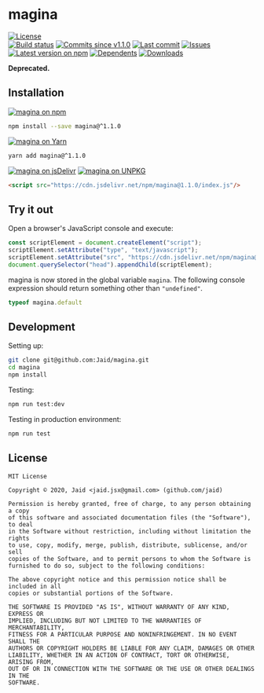 # magina


<a href="https://raw.githubusercontent.com/Jaid/magina/master/license.txt"><img src="https://img.shields.io/github/license/Jaid/magina?style=flat-square" alt="License"/></a>  
<a href="https://actions-badge.atrox.dev/Jaid/magina/goto"><img src="https://img.shields.io/endpoint.svg?style=flat-square&url=https%3A%2F%2Factions-badge.atrox.dev%2FJaid%2Fmagina%2Fbadge" alt="Build status"/></a> <a href="https://github.com/Jaid/magina/commits"><img src="https://img.shields.io/github/commits-since/Jaid/magina/v1.1.0?style=flat-square&logo=github" alt="Commits since v1.1.0"/></a> <a href="https://github.com/Jaid/magina/commits"><img src="https://img.shields.io/github/last-commit/Jaid/magina?style=flat-square&logo=github" alt="Last commit"/></a> <a href="https://github.com/Jaid/magina/issues"><img src="https://img.shields.io/github/issues/Jaid/magina?style=flat-square&logo=github" alt="Issues"/></a>  
<a href="https://npmjs.com/package/magina"><img src="https://img.shields.io/npm/v/magina?style=flat-square&logo=npm&label=latest%20version" alt="Latest version on npm"/></a> <a href="https://github.com/Jaid/magina/network/dependents"><img src="https://img.shields.io/librariesio/dependents/npm/magina?style=flat-square&logo=npm" alt="Dependents"/></a> <a href="https://npmjs.com/package/magina"><img src="https://img.shields.io/npm/dm/magina?style=flat-square&logo=npm" alt="Downloads"/></a>

**Deprecated.**















## Installation
<a href="https://npmjs.com/package/magina"><img src="https://img.shields.io/badge/npm-magina-C23039?style=flat-square&logo=npm" alt="magina on npm"/></a>
```bash
npm install --save magina@^1.1.0
```
<a href="https://yarnpkg.com/package/magina"><img src="https://img.shields.io/badge/Yarn-magina-2F8CB7?style=flat-square&logo=yarn&logoColor=white" alt="magina on Yarn"/></a>
```bash
yarn add magina@^1.1.0
```
<a href="https://jsdelivr.com/package/npm/magina/"><img src="https://img.shields.io/badge/jsDelivr-magina-orange?style=flat-square&logo=html5&logoColor=white" alt="magina on jsDelivr"/></a> <a href="https://unpkg.com/browse/magina/"><img src="https://img.shields.io/badge/UNPKG-magina-orange?style=flat-square&logo=html5&logoColor=white" alt="magina on UNPKG"/></a>
```html
<script src="https://cdn.jsdelivr.net/npm/magina@1.1.0/index.js"/>
```


## Try it out



Open a browser's JavaScript console and execute:

```javascript
const scriptElement = document.createElement("script");
scriptElement.setAttribute("type", "text/javascript");
scriptElement.setAttribute("src", "https://cdn.jsdelivr.net/npm/magina@1.1.0/index.js");
document.querySelector("head").appendChild(scriptElement);
```

magina is now stored in the global variable `magina`. The following console expression should return something other than `"undefined"`.

```javascript
typeof magina.default
```






## Development



Setting up:
```bash
git clone git@github.com:Jaid/magina.git
cd magina
npm install
```
Testing:
```bash
npm run test:dev
```
Testing in production environment:
```bash
npm run test
```


## License
```text
MIT License

Copyright © 2020, Jaid <jaid.jsx@gmail.com> (github.com/jaid)

Permission is hereby granted, free of charge, to any person obtaining a copy
of this software and associated documentation files (the "Software"), to deal
in the Software without restriction, including without limitation the rights
to use, copy, modify, merge, publish, distribute, sublicense, and/or sell
copies of the Software, and to permit persons to whom the Software is
furnished to do so, subject to the following conditions:

The above copyright notice and this permission notice shall be included in all
copies or substantial portions of the Software.

THE SOFTWARE IS PROVIDED "AS IS", WITHOUT WARRANTY OF ANY KIND, EXPRESS OR
IMPLIED, INCLUDING BUT NOT LIMITED TO THE WARRANTIES OF MERCHANTABILITY,
FITNESS FOR A PARTICULAR PURPOSE AND NONINFRINGEMENT. IN NO EVENT SHALL THE
AUTHORS OR COPYRIGHT HOLDERS BE LIABLE FOR ANY CLAIM, DAMAGES OR OTHER
LIABILITY, WHETHER IN AN ACTION OF CONTRACT, TORT OR OTHERWISE, ARISING FROM,
OUT OF OR IN CONNECTION WITH THE SOFTWARE OR THE USE OR OTHER DEALINGS IN THE
SOFTWARE.
```
